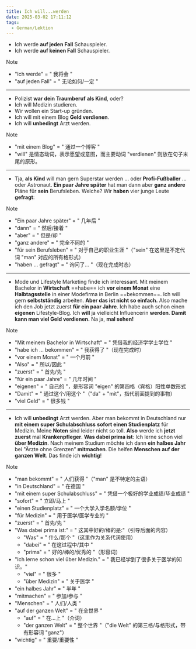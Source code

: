 ```yaml
---
title: Ich will...werden
date: 2025-03-02 17:11:12
tags:
  - German/Lektion
---
```

- Ich werde **auf jeden Fall** Schauspieler.
- Ich werde **auf keinen Fall** Schauspieler.

> [!NOTE]
>
> - "Ich werde" = " 我将会 "
> - "auf jeden Fall" = " 无论如何/一定 "

---
- Polizist **war dein Traumberuf** **als Kind**, oder?
- Ich will Medizin studieren.
- Wir wollen ein Start-up gründen.
- Ich will mit einem Blog **Geld verdienen**.
- Ich will **unbedingt** Arzt werden.

> [!NOTE]
>
> - "mit einem Blog" = " 通过一个博客 "
> - "will" 是情态动词，表示愿望或意图，而主要动词 "verdienen" 则放在句子末尾的原形。

---
- Tja, **als Kind** will man gern Superstar werden … oder **Profi-Fußballer** … oder Astronaut. **Ein paar Jahre später** hat man dann aber **ganz andere** Pläne für **sein** Berufsleben. Welche? Wir **haben** vier junge Leute **gefragt**:

> [!NOTE]
>
> - "Ein paar Jahre später" = " 几年后 "
> - "dann" = " 然后/接着 "
> - "aber" = " 但是/却 "
> - "ganz andere" = " 完全不同的 "
> - "für sein Berufsleben" = " 对于自己的职业生涯 "（"sein" 在这里是不定代词 "man" 对应的所有格形式）
> - "haben … gefragt" = " 询问了… "（现在完成时态）

---
- Mode und Lifestyle Marketing finde ich interessant. Mit meinem Bachelor in **Wirtschaft** ==habe== ich **vor einem Monat** eine **Halbtagsstelle** in einer Modefirma in Berlin ==bekommen==. Ich will gern **selbstständig** arbeiten. **Aber das ist nicht so einfach.** Also mache ich den Job jetzt zuerst **für ein paar Jahre**. Ich habe auch schon einen **eigenen** Lifestyle-Blog. Ich **will** ja vielleicht Influencerin **werden**. **Damit kann man viel Geld verdienen.** Na ja, **mal sehen!**

> [!NOTE]
>
> - "Mit meinem Bachelor in Wirtschaft" = " 凭借我的经济学学士学位 "
> - "habe ich … bekommen" = " 我获得了 "（现在完成时）
> - "vor einem Monat" = " 一个月前 "
> - "Also" = " 所以/因此 "
> - "zuerst" = " 首先/先 "
> - "für ein paar Jahre" = " 几年时间 "
> - "eigenen" = " 自己的 "，是形容词 "eigen" 的第四格（宾格）阳性单数形式
> - "Damit" = " 通过这个/用这个 "（"da" + "mit"，指代前面提到的事物）
> - "viel Geld" = " 很多钱 "

---
- Ich will **unbedingt** Arzt werden. Aber man bekommt in Deutschland nur **mit einem super Schulabschluss** **sofort einen Studienplatz** für Medizin. Meine **Noten** sind leider nicht so toll. **Also** werde ich **jetzt zuerst** mal **Krankenpfleger**. **Was dabei prima ist**: Ich lerne schon viel **über Medizin**. Nach meinem Studium möchte ich dann **ein halbes Jahr** bei "Ärzte ohne Grenzen" **mitmachen**. Die helfen **Menschen** **auf der ganzen Welt**. Das finde ich **wichtig**!

> [!NOTE]
>
> - "man bekommt" = " 人们获得 "（"man" 是不特定的主语）  
> - "in Deutschland" = " 在德国 "  
> - "mit einem super Schulabschluss" = " 凭借一个极好的学业成绩/毕业成绩 "  
> - "sofort" = " 立即/马上 "  
> - "einen Studienplatz" = " 一个大学入学名额/学位 "  
> - "für Medizin" = " 用于医学/医学专业的 "
> - "zuerst" = " 首先/先 "
> - "Was dabei prima ist:" = " 这其中好的/棒的是:"（引导后面的内容）
> 	- "Was" = " 什么/那个 "（这里作为关系代词使用）
> 	- "dabei" = " 在这过程中/其中 "
> 	- "prima" = " 好的/棒的/优秀的 "（形容词）
> - "Ich lerne schon viel über Medizin." = " 我已经学到了很多关于医学的知识。"
> 	- "viel" = " 很多 "
> 	- "über Medizin" = " 关于医学 "
> - "ein halbes Jahr" = " 半年 "
> - "mitmachen" = " 参加/参与 "
> - "Menschen" = " 人们/人类 "
> - "auf der ganzen Welt" = " 在全世界 "
> 	- "auf" = " 在…上 "（介词）
> 	- "der ganzen Welt" = " 整个世界 "（"die Welt" 的第三格/与格形式，带有形容词 "ganz"）
> - "wichtig" = " 重要/重要性 "
